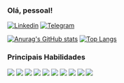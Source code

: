 ### Olá, pessoal!

[![Linkedin](https://img.shields.io/badge/LinkedIn-0077B5?style=for-the-badge&logo=linkedin&logoColor=white)](https://linkedin.com/in/williambms)
[![Telegram](https://img.shields.io/badge/Telegram-2CA5E0?style=for-the-badge&logo=telegram&logoColor=white)](https://t.me/WilliamBenjamim97)

[![Anurag's GitHub stats](https://github-readme-stats.vercel.app/api?username=WilliamSampaio&show_icons=true&theme=dracula)](https://github.com/anuraghazra/github-readme-stats)
[![Top Langs](https://github-readme-stats.vercel.app/api/top-langs/?username=WilliamSampaio&theme=dracula&layout=donut)](https://github.com/anuraghazra/github-readme-stats)

### Principais Habilidades

<div style="display:inline_block;">
    <img src="https://img.shields.io/badge/Python-3776AB?style=for-the-badge&logo=python&logoColor=white"></img>
    <img src="https://img.shields.io/badge/PHP-777BB4?style=for-the-badge&logo=php&logoColor=white"></img>
    <img src="https://img.shields.io/badge/postgres-%23316192.svg?style=for-the-badge&logo=postgresql&logoColor=white"></img>
    <img src="https://img.shields.io/badge/docker-%230db7ed.svg?style=for-the-badge&logo=docker&logoColor=white"></img>
    <img src="https://img.shields.io/badge/Linux-FCC624?style=for-the-badge&logo=linux&logoColor=black"></img>
    <img src="https://img.shields.io/badge/nginx-%23009639.svg?style=for-the-badge&logo=nginx&logoColor=white"></img>
    <img src="https://img.shields.io/badge/html5-%23E34F26.svg?style=for-the-badge&logo=html5&logoColor=white"></img>
    <img src="https://img.shields.io/badge/css3-%231572B6.svg?style=for-the-badge&logo=css3&logoColor=white"></img>
    <img src="https://img.shields.io/badge/javascript-%23323330.svg?style=for-the-badge&logo=javascript&logoColor=%23F7DF1E"></img>
    <img src="https://img.shields.io/badge/Wordpress-21759B?style=for-the-badge&logo=wordpress&logoColor=white"></img>
</div>
